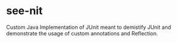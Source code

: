 # see-nit

Custom Java Implementation of JUnit meant to demistify JUnit and demonstrate the usage of custom annotations and Reflection.
